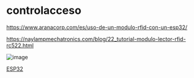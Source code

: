 # controlacceso

https://www.aranacorp.com/es/uso-de-un-modulo-rfid-con-un-esp32/

https://naylampmechatronics.com/blog/22_tutorial-modulo-lector-rfid-rc522.html

  ![image](https://github.com/user-attachments/assets/ea52ae74-d614-4ff8-95a9-4057f48dc2d1)

  [ESP32](https://www.upesy.com/cdn/shop/files/doc-esp32-pinout-reference-wroom-devkit.png?width=692)
  
  
